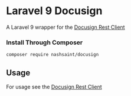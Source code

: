 # Laravel 9 Docusign
A Laravel 9 wrapper for the [Docusign Rest Client](https://github.com/docusign/docusign-esign-php-client)

### Install Through Composer

```
composer require nashsaint/docusign
```

## Usage
For usage see the [Docusign Rest Client](https://github.com/docusign/docusign-esign-php-client)
